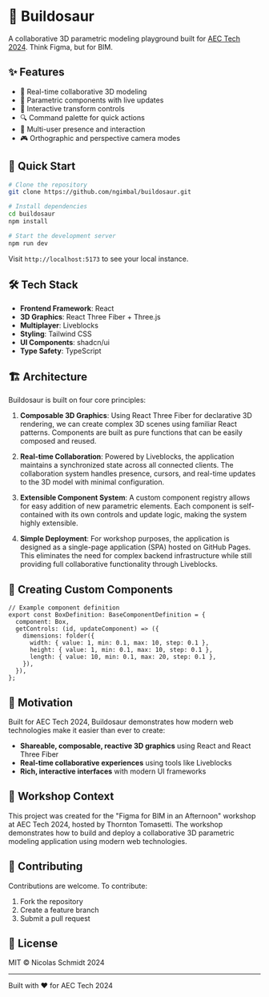 # 🦖 Buildosaur

A collaborative 3D parametric modeling playground built for [AEC Tech 2024](https://www.aectech.us/nyc-workshops-in-person). Think Figma, but for BIM.

## ✨ Features

- 🤝 Real-time collaborative 3D modeling
- 🧱 Parametric components with live updates
- 🎨 Interactive transform controls
- 🔍 Command palette for quick actions
- 👥 Multi-user presence and interaction
- 🎮 Orthographic and perspective camera modes

## 🚀 Quick Start

```bash
# Clone the repository
git clone https://github.com/ngimbal/buildosaur.git

# Install dependencies
cd buildosaur
npm install

# Start the development server
npm run dev
```

Visit `http://localhost:5173` to see your local instance.

## 🛠️ Tech Stack

- **Frontend Framework**: React
- **3D Graphics**: React Three Fiber + Three.js
- **Multiplayer**: Liveblocks
- **Styling**: Tailwind CSS
- **UI Components**: shadcn/ui
- **Type Safety**: TypeScript

## 🏗️ Architecture

Buildosaur is built on four core principles:

1. **Composable 3D Graphics**: Using React Three Fiber for declarative 3D rendering, we can create complex 3D scenes using familiar React patterns. Components are built as pure functions that can be easily composed and reused.

2. **Real-time Collaboration**: Powered by Liveblocks, the application maintains a synchronized state across all connected clients. The collaboration system handles presence, cursors, and real-time updates to the 3D model with minimal configuration.

3. **Extensible Component System**: A custom component registry allows for easy addition of new parametric elements. Each component is self-contained with its own controls and update logic, making the system highly extensible.

4. **Simple Deployment**: For workshop purposes, the application is designed as a single-page application (SPA) hosted on GitHub Pages. This eliminates the need for complex backend infrastructure while still providing full collaborative functionality through Liveblocks.

## 🧩 Creating Custom Components

```tsx
// Example component definition
export const BoxDefinition: BaseComponentDefinition = {
  component: Box,
  getControls: (id, updateComponent) => ({
    dimensions: folder({
      width: { value: 1, min: 0.1, max: 10, step: 0.1 },
      height: { value: 1, min: 0.1, max: 10, step: 0.1 },
      length: { value: 10, min: 0.1, max: 20, step: 0.1 },
    }),
  }),
};
```

## 🌟 Motivation

Built for AEC Tech 2024, Buildosaur demonstrates how modern web technologies make it easier than ever to create:

- **Shareable, composable, reactive 3D graphics** using React and React Three Fiber
- **Real-time collaborative experiences** using tools like Liveblocks
- **Rich, interactive interfaces** with modern UI frameworks

## 📝 Workshop Context

This project was created for the "Figma for BIM in an Afternoon" workshop at AEC Tech 2024, hosted by Thornton Tomasetti. The workshop demonstrates how to build and deploy a collaborative 3D parametric modeling application using modern web technologies.

## 🤝 Contributing

Contributions are welcome. To contribute:

1. Fork the repository
2. Create a feature branch
3. Submit a pull request

## 📄 License

MIT © Nicolas Schmidt 2024

---

Built with ❤️ for AEC Tech 2024
